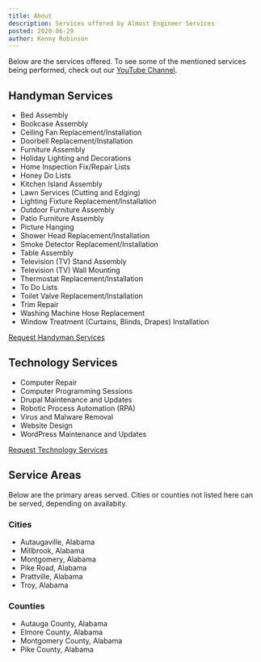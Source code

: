 ```yaml
---
title: About
description: Services offered by Almost Engineer Services
posted: 2020-06-29
author: Kenny Robinson
---
```


Below are the services offered. To see some of the mentioned services being performed, check out our
<a href="https://www.youtube.com/channel/UC4HCouBLtXD1j1U_17aBqig?sub_confirmation=1"
    target="_blank">YouTube Channel</a>.

## Handyman Services

* Bed Assembly
* Bookcase Assembly
* Ceiling Fan Replacement/Installation
* Doorbell Replacement/Installation
* Furniture Assembly
* Holiday Lighting and Decorations
* Home Inspection Fix/Repair Lists
* Honey Do Lists
* Kitchen Island Assembly
* Lawn Services (Cutting and Edging)
* Lighting Fixture Replacement/Installation
* Outdoor Furniture Assembly
* Patio Furniture Assembly
* Picture Hanging
* Shower Head Replacement/Installation
* Smoke Detector Replacement/Installation
* Table Assembly
* Television (TV) Stand Assembly
* Television (TV) Wall Mounting
* Thermostat Replacement/Installation
* To Do Lists
* Toilet Valve Replacement/Installation
* Trim Repair
* Washing Machine Hose Replacement
* Window Treatment (Curtains, Blinds, Drapes) Installation

[Request Handyman Services](/contact#requestservice)

## Technology Services

* Computer Repair
* Computer Programming Sessions
* Drupal Maintenance and Updates
* Robotic Process Automation (RPA)
* Virus and Malware Removal
* Website Design
* WordPress Maintenance and Updates

[Request Technology Services](/contact#requestservice)

## Service Areas

Below are the primary areas served. Cities or counties not listed here can be served, depending 
on availabity.

### Cities 

* Autaugaville, Alabama
* Millbrook, Alabama
* Montgomery, Alabama
* Pike Road, Alabama
* Prattville, Alabama 
* Troy, Alabama

### Counties 

* Autauga County, Alabama
* Elmore County, Alabama
* Montgomery County, Alabama
* Pike County, Alabama
